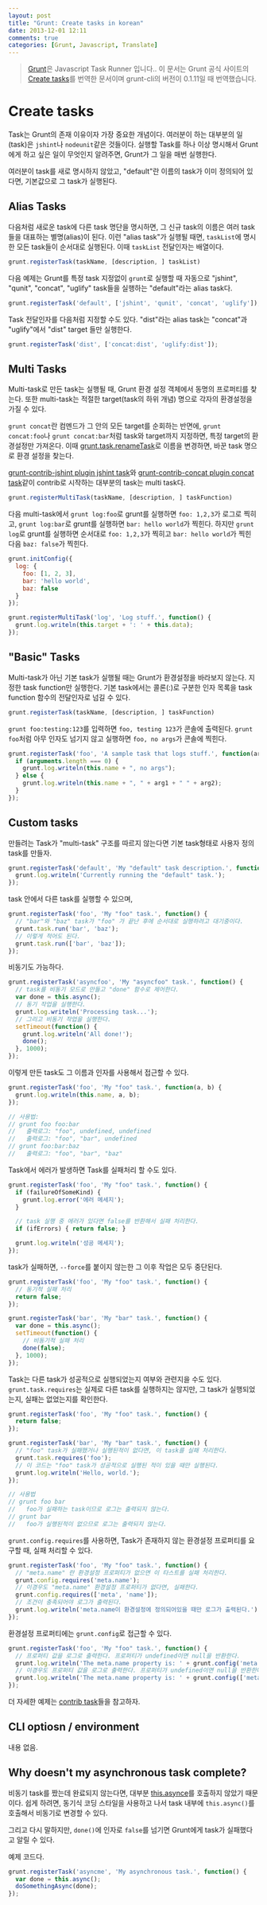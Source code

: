 ```yaml
---
layout: post
title: "Grunt: Create tasks in korean"
date: 2013-12-01 12:11
comments: true
categories: [Grunt, Javascript, Translate]
---
```


>[Grunt]은 Javascript Task Runner 입니다.. 이 문서는 Grunt 공식 사이트의 [Create tasks](http://gruntjs.com/creating-tasks)를 번역한 문서이며 grunt-cli의 버전이 0.1.11일 때 번역했습니다.


# Create tasks

Task는 Grunt의 존재 이유이자 가장 중요한 개념이다. 여러분이 하는 대부분의 일(task)은 `jshint`나 `nodeunit`같은 것들이다. 실행할 Task를 하나 이상 명시해서 Grunt에게 하고 싶은 일이 무엇인지 알려주면, Grunt가 그 일을 매번 실행한다. 

여러분이 task를 새로 명시하지 않았고, "default"란 이름의 task가 이미 정의되어 있다면, 기본값으로 그 task가 실행된다. 

<!-- more -->

## Alias Tasks

다음처럼 새로운 task에 다른 task 명단을 명시하면, 그 신규 task의 이름은 여러 task들을 대표하는 별명(alias)이 된다. 이런 "alias task"가 실행될 때면, `taskList`에 명시한 모든 task들이 순서대로 실행된다. 이때 `taskList` 전달인자는 배열이다. 

```javascript
grunt.registerTask(taskName, [description, ] taskList)
```

다음 예제는 Grunt를 특정 task 지정없이 `grunt`로 실행할 때 자동으로 "jshint", "qunit", "concat", "uglify" task들을 실행하는 "default"라는 alias task다. 

```javascript
grunt.registerTask('default', ['jshint', 'qunit', 'concat', 'uglify']);
```

Task 전달인자를 다음처럼 지정할 수도 있다. "dist"라는 alias task는 "concat"과 "uglify"에서 "dist" target 들만 실행한다. 

```javascript
grunt.registerTask('dist', ['concat:dist', 'uglify:dist']);
```

## Multi Tasks

Multi-task로 만든 task는 실행될 때, Grunt 환경 설정 객체에서 동명의 프로퍼티를 찾는다. 또한 multi-task는 적절한 target(task의 하위 개념) 명으로 각자의 환경설정을 가질 수 있다. 

`grunt concat`란 컴멘드가 그 안의 모든 target를 순회하는 반면에, `grunt concat:foo`나 `grunt concat:bar`처럼 task와 target까지 지정하면, 특정 target의 환경설정만 가져온다. 이때  [grunt.task.renameTask](http://gruntjs.com/grunt.task#grunt.task.renametask)로 이름을 변경하면, 바꾼 task 명으로 환경 설정을 찾는다. 

[grunt-contrib-jshint plugin jshint task](https://github.com/gruntjs/grunt-contrib-jshint)와 [grunt-contrib-concat plugin concat task](https://github.com/gruntjs/grunt-contrib-concat)같이 contrib로 시작하는 대부분의 task는 multi task다. 

```javascript
grunt.registerMultiTask(taskName, [description, ] taskFunction)
```

다음 multi-task에서 `grunt log:foo`로 grunt를 실행하면 `foo: 1,2,3`가 로그로 찍히고, `grunt log:bar`로 grunt를 실행하면 `bar: hello world`가 찍힌다. 하지만 `grunt log`로 grunt를 실행하면 순서대로 `foo: 1,2,3`가 찍히고 `bar: hello world`가 찍힌 다음 `baz: false`가 찍힌다. 

```javascript
grunt.initConfig({
  log: {
    foo: [1, 2, 3],
    bar: 'hello world',
    baz: false
  }
});

grunt.registerMultiTask('log', 'Log stuff.', function() {
  grunt.log.writeln(this.target + ': ' + this.data);
});
```

## "Basic" Tasks

Multi-task가 아닌 기본 task가 실행될 때는 Grunt가 환경설정을 바라보지 않는다. 지정한 task function만 실행한다. 기본 task에서는 콜론(:)로 구분한 인자 목록을 task function 함수의 전달인자로 넘길 수 있다. 

```javascript
grunt.registerTask(taskName, [description, ] taskFunction)
```

`grunt foo:testing:123`를 입력하면 `foo, testing 123`가 콘솔에 출력된다. `grunt foo`처럼 아무 인자도 넘기지 않고 실행하면 `foo, no args`가 콘솔에 찍힌다. 

```javascript
grunt.registerTask('foo', 'A sample task that logs stuff.', function(arg1, arg2) {
  if (arguments.length === 0) {
    grunt.log.writeln(this.name + ", no args");
  } else {
    grunt.log.writeln(this.name + ", " + arg1 + " " + arg2);
  }
});
```

## Custom tasks

만들려는 Task가 "multi-task" 구조를 따르지 않는다면 기본 task형태로 사용자 정의  task를 만들자.

```javascript
grunt.registerTask('default', 'My "default" task description.', function() {
  grunt.log.writeln('Currently running the "default" task.');
});
```

task 안에서 다른 task를 실행할 수 있으며,

```javascript
grunt.registerTask('foo', 'My "foo" task.', function() {
  // "bar"와 "baz" task가 "foo" 가 끝난 후에 순서대로 실행하려고 대기중이다. 
  grunt.task.run('bar', 'baz');
  // 이렇게 적어도 된다. 
  grunt.task.run(['bar', 'baz']);
});
```

비동기도 가능하다.

```javascript
grunt.registerTask('asyncfoo', 'My "asyncfoo" task.', function() {
  // task를 비동기 모드로 만들고 "done" 함수로 제어한다. 
  var done = this.async();
  // 동기 작업을 실행한다. 
  grunt.log.writeln('Processing task...');
  // 그리고 비동기 작업을 실행한다. 
  setTimeout(function() {
    grunt.log.writeln('All done!');
    done();
  }, 1000);
});
```

이렇게 만든 task도 그 이름과 인자를 사용해서 접근할 수 있다. 

```javascript
grunt.registerTask('foo', 'My "foo" task.', function(a, b) {
  grunt.log.writeln(this.name, a, b);
});

// 사용법:
// grunt foo foo:bar
//   출력로그: "foo", undefined, undefined
//   출력로그: "foo", "bar", undefined
// grunt foo:bar:baz
//   출력로그: "foo", "bar", "baz"
```

Task에서 에러가 발생하면 Task를 실패처리 할 수도 있다.

```javascript
grunt.registerTask('foo', 'My "foo" task.', function() {
  if (failureOfSomeKind) {
    grunt.log.error('에러 메세지');
  }

  // task 실행 중 에러가 있다면 false를 반환해서 실패 처리한다.
  if (ifErrors) { return false; }

  grunt.log.writeln('성공 메세지');
});
```

task가 실패하면, `--force`를 붙이지 않는한 그 이후 작업은 모두 중단된다. 

```javascript
grunt.registerTask('foo', 'My "foo" task.', function() {
  // 동기적 실패 처리
  return false;
});

grunt.registerTask('bar', 'My "bar" task.', function() {
  var done = this.async();
  setTimeout(function() {
    // 비동기적 실패 처리
    done(false);
  }, 1000);
});
```

Task는 다른 task가 성공적으로 실행되었는지 여부와 관련지을 수도 있다. `grunt.task.requires`는 실제로 다른 task를 실행하지는 않지만, 그 task가 실행되었는지, 실패는 없었는지를 확인한다.

```javascript
grunt.registerTask('foo', 'My "foo" task.', function() {
  return false;
});

grunt.registerTask('bar', 'My "bar" task.', function() {
  // "foo" task가 실패했거나 실행된적이 없다면, 이 task를 실패 처리한다. 
  grunt.task.requires('foo');
  // 이 코드는 "foo" task가 성공적으로 실행된 적이 있을 때만 실행된다. 
  grunt.log.writeln('Hello, world.');
});

// 사용법
// grunt foo bar
//   foo가 실패하는 task이므로 로그는 출력되지 않는다. 
// grunt bar
//   foo가 실행된적이 없으므로 로그는 출력되지 않는다. 
```

`grunt.config.requires`를 사용하면, Task가 존재하지 않는 환경설정 프로퍼티를 요구할 때, 실패 처리할 수 있다.

```javascript
grunt.registerTask('foo', 'My "foo" task.', function() {
  // "meta.name" 란 환경설정 프로퍼티가 없으면 이 타스트를 실패 처리한다. 
  grunt.config.requires('meta.name');
  // 이경우도 "meta.name" 환경설정 프로퍼티가 없다면, 실패한다. 
  grunt.config.requires(['meta', 'name']);
  // 조건이 충족되어야 로그가 출력된다. 
  grunt.log.writeln('meta.name이 환경설정에 정의되어있을 때만 로그가 출력된다.');
});
```

환경설정 프로퍼티에는 `grunt.config`로 접근할 수 있다. 

```javascript
grunt.registerTask('foo', 'My "foo" task.', function() {
  // 프로퍼티 값을 로그로 출력한다. 프로퍼티가 undefined이면 null을 반환한다. 
  grunt.log.writeln('The meta.name property is: ' + grunt.config('meta.name'));
  // 이경우도 프로퍼티 값을 로그로 출력한다. 프로퍼티가 undefined이면 null을 반환한다. 
  grunt.log.writeln('The meta.name property is: ' + grunt.config(['meta', 'name']));
});
```

더 자세한 예제는 [contrib task](https://github.com/gruntjs/)들을 참고하자. 

## CLI optiosn / environment

내용 없음. 

## Why doesn't my asynchronous task complete?

비동기 task를 짰는데 완료되지 않는다면, 대부분 [this.asynce](http://gruntjs.com/grunt.task#wiki-this-async)를 호출하지 않았기 때문이다. 쉽게 하려면, 동기식 코딩 스타일을 사용하고 나서 task 내부에 `this.async()`를 호출해서 비동기로 변경할 수 있다. 

그리고 다시 말하지만, `done()`에 인자로 `false`를 넘기면 Grunt에게 task가 실패했다고 알릴 수 있다. 

예제 코드다.

```javascript
grunt.registerTask('asyncme', 'My asynchronous task.', function() {
  var done = this.async();
  doSomethingAsync(done);
});
```


[Grunt]: http://zziuni.pe.kr

















